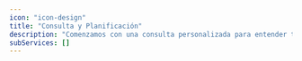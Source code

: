 ```yaml
---
icon: "icon-design"
title: "Consulta y Planificación"
description: "Comenzamos con una consulta personalizada para entender tus necesidades y objetivos. Luego, elaboramos un plan detallado para el desarrollo de tu sitio web, teniendo en cuenta aspectos como el diseño, la funcionalidad y la optimización del rendimiento."
subServices: []
---
```

